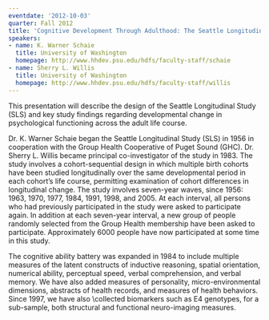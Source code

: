 ```yaml
---
eventdate: '2012-10-03'
quarter: Fall 2012
title: 'Cognitive Development Through Adulthood: The Seattle Longitudinal Study'
speakers:
- name: K. Warner Schaie
  title: University of Washington
  homepage: http://www.hhdev.psu.edu/hdfs/faculty-staff/schaie
- name: Sherry L. Willis
  title: University of Washington
  homepage: http://www.hhdev.psu.edu/hdfs/faculty-staff/willis
---
```

This presentation will describe the design of the Seattle Longitudinal Study (SLS) and key study findings regarding developmental change in psychological functioning across the adult life course.

Dr. K. Warner Schaie began the Seattle Longitudinal Study (SLS) in 1956 in cooperation with the Group Health Cooperative of Puget Sound (GHC). Dr. Sherry L. Willis became principal co-investigator of the study in 1983. The study involves a cohort-sequential design in which multiple birth cohorts have been studied longitudinally over the same developmental period in each cohort’s life course, permitting examination of cohort differences in longitudinal change. The study involves seven-year waves, since 1956: 1963, 1970, 1977, 1984, 1991, 1998, and 2005. At each interval, all persons who had previously participated in the study were asked to participate again. In addition at each seven-year interval, a new group of people randomly selected from the Group Health membership have been asked to participate. Approximately 6000 people have now participated at some time in this study.

The cognitive ability battery was expanded in 1984 to include multiple measures of the latent constructs of inductive reasoning, spatial orientation, numerical ability, perceptual speed, verbal comprehension, and verbal memory. We have also added measures of personality, micro-environmental dimensions, abstracts of health records, and measures of health behaviors. Since 1997, we have also  \collected biomarkers such as E4 genotypes, for a sub-sample, both structural and functional neuro-imaging measures.